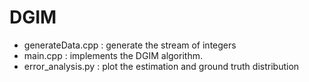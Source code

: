 # DGIM
* generateData.cpp : generate the stream of integers
* main.cpp : implements the DGIM algorithm.
* error_analysis.py : plot the estimation and ground truth distribution
